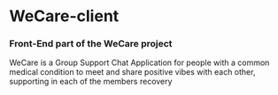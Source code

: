 # WeCare-client

### Front-End part of the WeCare project

WeCare is a Group Support Chat Application for people with a common medical condition to meet and share positive vibes with each other, supporting in each of the members recovery
